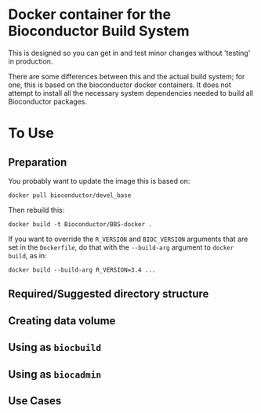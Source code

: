 # Docker container for the Bioconductor Build System

This is designed so you can get in and test minor
changes without 'testing' in production.

There are some differences between this and
the actual build system; for one, this
is based on the bioconductor docker containers.
It does not attempt to install all the 
necessary system dependencies needed
to build all Bioconductor packages.

# To Use

## Preparation

You probably want to update the image this is based on:

    docker pull bioconductor/devel_base

Then rebuild this:

    docker build -t Bioconductor/BBS-docker .

If you want to override the `R_VERSION` and 
`BIOC_VERSION` arguments that are set in the
`Dockerfile`, do that with the `--build-arg`
argument to `docker build`, as in:

    docker build --build-arg R_VERSION=3.4 ...

## Required/Suggested directory structure

## Creating data volume

## Using as `biocbuild`

## Using as `biocadmin`

## Use Cases



